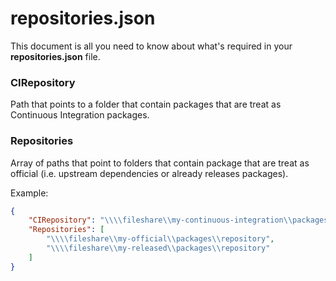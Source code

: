 # repositories.json
This document is all you need to know about what's required in your **repositories.json** file.

### CIRepository
Path that points to a folder that contain packages that are treat as Continuous Integration packages.

### Repositories
Array of paths that point to folders that contain package that are treat as official (i.e. upstream dependencies or already releases packages).

Example:
```json
{
    "CIRepository": "\\\\fileshare\\my-continuous-integration\\packages\\repository",
    "Repositories": [
        "\\\\fileshare\\my-official\\packages\\repository",
        "\\\\fileshare\\my-released\\packages\\repository"
    ]
}
```